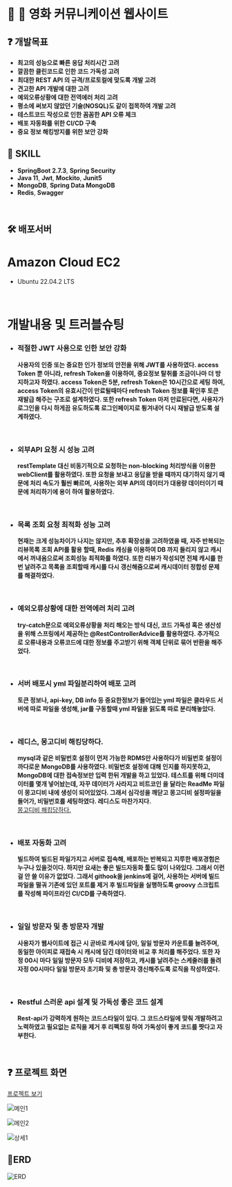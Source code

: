 # 🙌  영화 커뮤니케이션 웹사이트 


## ❓   개발목표
- **최고의 성능으로 빠른 응답 처리시간 고려**
- **깔끔한 클린코드로 인한 코드 가독성 고려**
- **최대한 REST API 의 규격/프로토컬에 맞도록 개발 고려**
- **견고한 API 개발에 대한 고려**
- **예외오류상황에 대한 전역에러 처리 고려**
- **평소에 써보지 않았던 기술(NOSQL)도 같이 접목하여 개발 고려**
- **테스트코드 작성으로 인한 꼼꼼한 API 오류 체크**
- **배포 자동화를 위한 CI/CD 구축**
- **중요 정보 해킹방지를 위한 보안 강화**

##  🙋   SKILL
- **SpringBoot 2.7.3**, **Spring Security**
- **Java 11**, **Jwt**, **Mockito**, **Junit5**
- **MongoDB**, **Spring Data MongoDB**
- **Redis**, **Swagger**

<br>  

## 🛠 배포서버 
# Amazon Cloud EC2
 - Ubuntu 22.04.2 LTS


<br>   

# 개발내용 및 트러블슈팅
- ### 적절한 JWT 사용으로 인한 보안 강화
   **사용자의 인증 또는 중요한 인가 정보의 안전을 위해 JWT를 사용하였다. access Token 뿐 아니라, refresh Token을 이용하여, 중요정보 탈취를 조금이나마 더 방지하고자 하였다. access Token은 5분, refresh Token은 10시간으로 세팅 하여, access Token의 유효시간이 만료될때마다 refresh Token 정보를 확인후 토큰 재발급 해주는 구조로 설계하였다. 또한 refresh Token 마저 만료된다면, 사용자가 로그인을 다시 하게끔 유도하도록 로그인페이지로 튕겨내어 다시 재발급 받도록 설계하였다.**
<br>

- ### 외부API 요청 시 성능 고려
   **restTemplate 대신 비동기적으로 요청하는 non-blocking 처리방식을 이용한 webClient를 활용하였다. 또한 요청을 보내고 응답을 받을 때까지 대기하지 않기 때문에 처리 속도가 훨씬 빠르며, 사용하는 외부 API의 데이터가 대용량 데이터이기 때문에 처리하기에 용이 하여 활용하였다.**
<br>

- ### 목록 조회 요청 최적화 성능 고려
   **현재는 크게 성능차이가 나지는 않지만, 추후 확장성을 고려하였을 때, 자주 반복되는 리뷰목록 조회 API를 활용 할때, Redis 캐싱을 이용하여 DB 까지 들리지 않고 캐시에서 꺼내옴으로써 조회성능 최적화를 하였다. 또한 리뷰가 작성되면 전체 캐시를 한번 날려주고 목록을 조회할때 캐시를 다시 갱신해줌으로써 캐시데이터 정합성 문제를 해결하였다.**
<br>

- ### 예외오류상황에 대한 전역에러 처리 고려
   **try-catch문으로 예외오류상황을 처리 해오는 방식 대신, 코드 가독성 혹은 생산성을 위해 스프링에서 제공하는 @RestControllerAdvice를 활용하였다. 추가적으로 오류내용과 오류코드에 대한 정보를 주고받기 위해 객체 단위로 묶어 반환을 해주었다.**
<br>   

- ### 서버 배포시 yml 파일분리하여 배포 고려
   **토큰 정보나, api-key, DB info 등 중요한정보가 들어있는 yml 파일은 클라우드 서버에 따로 파일을 생성해, jar를 구동할때 yml 파일을 읽도록 따로 분리해놓았다.**
<br>   

- ### 레디스, 몽고디비 해킹당하다.
   **mysql과 같은 비밀번호 설정이 먼저 가능한 RDMS만 사용하다가 비밀번호 설정이 까다로운 MongoDB를 사용하였다. 비밀번호 설정에 대해 인지를 하지못하고, MongoDB에 대한 접속정보만 입력 한뒤 개발을 하고 있었다. 테스트를 위해 더미데이터를 몇개 넣어놨는데, 자꾸 데이터가 사라지고 비트코인 을 달라는 ReadMe 파일이 몽고디비 내에 생성이 되어있었다. 그래서 심각성을 깨닫고 몽고디비 설정파일을 들어가, 비밀번호를 세팅하였다. 레디스도 마찬가지다.**
 <br>[몽고디비 해킹당하다.](https://yjkim-dev.tistory.com/64)
<br>   

- ### 배포 자동화 고려
   **빌드하여 빌드된 파일가지고 서버로 접속해, 배포하는 반복되고 지루한 배포경험은 누구나 있을것이다. 하지만 요새는 좋은 빌드자동화 툴도 많이 나와있다. 그래서 이런걸 안 쓸 이유가 없었다. 그래서 githook을 jenkins에 걸어, 사용하는 서버에 빌드파일을 떨궈 기존에 있던 포트를 제거 후 빌드파일을 실행하도록 groovy 스크립트를 작성해 파이프라인 CI/CD를 구축하였다.**
<br>

- ### 일일 방문자 및 총 방문자 개발
    **사용자가 웹사이트에 접근 시 곧바로 캐시에 담아, 일일 방문자 카운트를 늘려주며, 동일한 아이피로 재접속 시 캐시에 담긴 데이터와 비교 후 처리를 해주었다. 또한 자정 00시 마다 일일 방문자 모두 디비에 저장하고, 캐시를 날려주는 스케줄러를 돌려 자정 00시마다 일일 방문자 초기화 및 총 방문자 갱신해주도록 로직을 작성하였다.**
<br>

- ### Restful 스러운 api 설계 및 가독성 좋은 코드 설계
   **Rest-api가 강력하게 원하는 코드스타일이 있다. 그 코드스타일에 맞춰 개발하려고 노력하였고 필요없는 로직을 제거 후 리펙토링 하여 가독성이 좋게 코드를 짯다고 자부한다.**
<br>   
   
## ❓ 프로젝트 화면

[프로젝트 보기](http://3.34.139.203:3000/)


![메인1](https://github.com/MovieApplication/backend/assets/73875312/1b7d9ef5-623d-4a21-a4b5-b30e219c41fb)

![메인2](https://github.com/MovieApplication/backend/assets/73875312/8bd45cfc-66ec-4f10-a98b-c7402ae99b63)

![상세1](https://github.com/MovieApplication/backend/assets/73875312/fd23f128-d91e-4aa0-a0f7-f6af5134acf8)


## 🚜ERD

![ERD](https://github.com/MovieApplication/backend/assets/73875312/e36b5b4a-a082-4243-b91c-5b7b9dbdd1e7)


